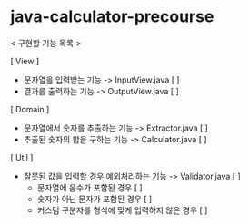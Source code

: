 # java-calculator-precourse

< 구현할 기능 목록 >

[ View ]
- 문자열을 입력받는 기능 -> InputView.java [ ]
- 결과를 출력하는 기능 -> OutputView.java [ ]

[ Domain ]
- 문자열에서 숫자를 추출하는 기능 -> Extractor.java [ ]
- 추출된 숫자의 합을 구하는 기능 -> Calculator.java [ ]

[ Util ]
- 잘못된 값을 입력할 경우 예외처리하는 기능 -> Validator.java [ ]
   - 문자열에 음수가 포함된 경우 [ ]
   - 숫자가 아닌 문자가 포함된 경우 [ ]
   - 커스텀 구분자를 형식에 맞게 입력하지 않은 경우 [ ]
